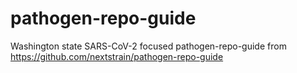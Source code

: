# pathogen-repo-guide
Washington state SARS-CoV-2 focused pathogen-repo-guide from https://github.com/nextstrain/pathogen-repo-guide

